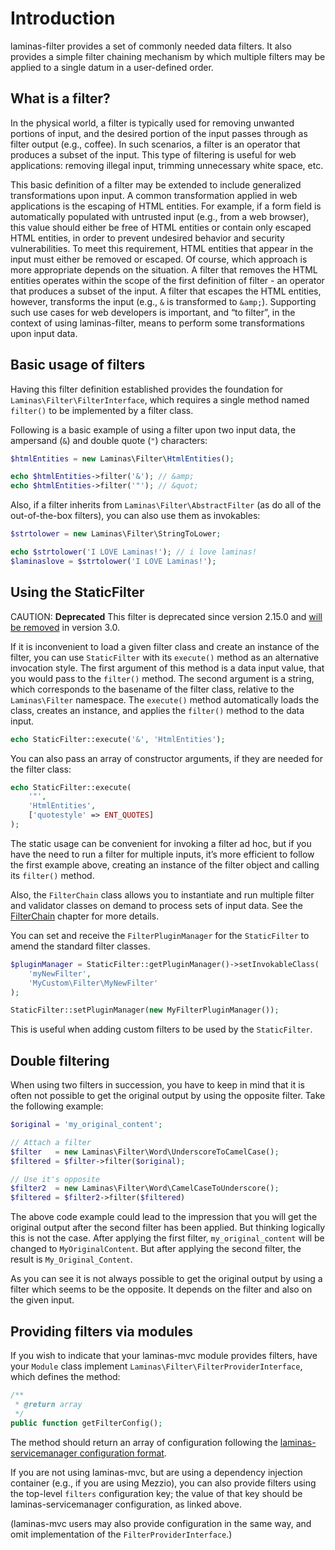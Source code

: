 # Introduction

laminas-filter provides a set of commonly needed data filters.
It also provides a simple filter chaining mechanism by which multiple filters may be applied to a single datum in a user-defined order.

## What is a filter?

In the physical world, a filter is typically used for removing unwanted portions of input, and the desired portion of the input passes through as filter output (e.g., coffee).
In such scenarios, a filter is an operator that produces a subset of the input.
This type of filtering is useful for web applications: removing illegal input, trimming unnecessary white space, etc.

This basic definition of a filter may be extended to include generalized transformations upon input.
A common transformation applied in web applications is the escaping of HTML entities.
For example, if a form field is automatically populated with untrusted input (e.g., from a web browser), this value should either be free of HTML entities or contain only escaped HTML entities, in order to prevent undesired behavior and security vulnerabilities.
To meet this requirement, HTML entities that appear in the input must either be removed or escaped.
Of course, which approach is more appropriate depends on the situation.
A filter that removes the HTML entities operates within the scope of the first definition of filter - an operator that produces a subset of the input.
A filter that escapes the HTML entities, however, transforms the input (e.g., `&` is transformed to `&amp;`).
Supporting such use cases for web developers is important, and “to filter”, in the context of using laminas-filter, means to perform some transformations upon input data.

## Basic usage of filters

Having this filter definition established provides the foundation for
`Laminas\Filter\FilterInterface`, which requires a single method named `filter()`
to be implemented by a filter class.

Following is a basic example of using a filter upon two input data, the ampersand (`&`) and double quote (`"`) characters:

```php
$htmlEntities = new Laminas\Filter\HtmlEntities();

echo $htmlEntities->filter('&'); // &amp;
echo $htmlEntities->filter('"'); // &quot;
```

Also, if a filter inherits from `Laminas\Filter\AbstractFilter` (as do all of the out-of-the-box filters), you can also use them as invokables:

```php
$strtolower = new Laminas\Filter\StringToLower;

echo $strtolower('I LOVE Laminas!'); // i love laminas!
$laminaslove = $strtolower('I LOVE Laminas!');
```

## Using the StaticFilter

CAUTION: **Deprecated**
This filter is deprecated since version 2.15.0 and [will be removed](migration/preparing-for-v3.md#static-filter-removal) in version 3.0.

If it is inconvenient to load a given filter class and create an instance of the filter, you can use `StaticFilter` with its `execute()` method as an alternative invocation style.
The first argument of this method is a data input value, that you would pass to the `filter()` method.
The second argument is a string, which corresponds to the basename of the filter class, relative to the `Laminas\Filter` namespace.
The `execute()` method automatically loads the class, creates an instance, and applies the `filter()` method to the data input.

```php
echo StaticFilter::execute('&', 'HtmlEntities');
```

You can also pass an array of constructor arguments, if they are needed for the filter class:

```php
echo StaticFilter::execute(
    '"',
    'HtmlEntities',
    ['quotestyle' => ENT_QUOTES]
);
```

The static usage can be convenient for invoking a filter ad hoc, but if you have the need to run a filter for multiple inputs, it’s more efficient to follow the first example above, creating an instance of the filter object and calling its `filter()` method.

Also, the `FilterChain` class allows you to instantiate and run multiple filter and validator classes on demand to process sets of input data.
See the [FilterChain](filter-chains.md) chapter for more details.

You can set and receive the `FilterPluginManager` for the `StaticFilter` to amend the standard filter classes.

```php
$pluginManager = StaticFilter::getPluginManager()->setInvokableClass(
    'myNewFilter',
    'MyCustom\Filter\MyNewFilter'
);

StaticFilter::setPluginManager(new MyFilterPluginManager());
```

This is useful when adding custom filters to be used by the `StaticFilter`.

## Double filtering

When using two filters in succession, you have to keep in mind that it is often not possible to get the original output by using the opposite filter.
Take the following example:

```php
$original = 'my_original_content';

// Attach a filter
$filter   = new Laminas\Filter\Word\UnderscoreToCamelCase();
$filtered = $filter->filter($original);

// Use it's opposite
$filter2  = new Laminas\Filter\Word\CamelCaseToUnderscore();
$filtered = $filter2->filter($filtered)
```

The above code example could lead to the impression that you will get the original output after the second filter has been applied.
But thinking logically this is not the case.
After applying the first filter, `my_original_content` will be changed to `MyOriginalContent`.
But after applying the second filter, the result is `My_Original_Content`.

As you can see it is not always possible to get the original output by using a filter which seems to be the opposite.
It depends on the filter and also on the given input.

## Providing filters via modules

If you wish to indicate that your laminas-mvc module provides filters, have your
`Module` class implement `Laminas\Filter\FilterProviderInterface`, which defines the method:

```php
/**
 * @return array
 */
public function getFilterConfig();
```

The method should return an array of configuration following the
[laminas-servicemanager configuration format](https://docs.laminas.dev/laminas-servicemanager/configuring-the-service-manager/).

If you are not using laminas-mvc, but are using a dependency injection container (e.g., if you are using Mezzio), you can also provide filters using the top-level `filters` configuration key; the value of that key should be laminas-servicemanager configuration, as linked above.

(laminas-mvc users may also provide configuration in the same way, and omit implementation of the `FilterProviderInterface`.)

